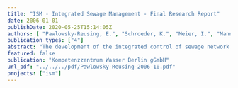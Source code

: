 ```yaml
---
title: "ISM - Integrated Sewage Management - Final Research Report"
date: 2006-01-01
publishDate: 2020-05-25T15:14:05Z
authors: [ "Pawlowsky-Reusing, E.", "Schroeder, K.", "Meier, I.", "Mannel, R." ]
publication_types: ["4"]
abstract: "The development of the integrated control of sewage network and wastewater treatment plant has progressed during the last decade. Nevertheless, an operational implementation of the concepts for huge, complex systems has hardly been realised. That was an obvious reason to initiate the project \"Integrated Sewage Management (ISM)\". The ISM project aimed at the development of strategies for an integrated management of the Berlin sewage system consisting of sewer networks (both, combined and separate system), pump stations, pressure mains and wwtp. For these purposes a numerical model of the collection system has been built up. Those catchments have been chosen that have a significant quantity of wastewater and are connected to at least one of the three main wastewater treatment plants of Berlin (Ruhleben, Waßmannsdorf and Schönerlinde).  To enable an evaluation of total emissions it was necessary to incorporate not only catchment area and collection system but also the wwtp into the model. Furthermore, the Berlin specific transport of wastewater through pressure mains had to be considered. Both, advective pollutant transport and the limiting pressure situation had to be taken into account. An integrated model of collection system, pressure mains and wwtp has been set up for the catchment of wwtp Ruhleben for the study of a global control concept.  Those processes that were of particular importance for the control concepts or had a significant influence on the criteria (derived from the objectives) had to be simulated adequately. Hence, for the Berlin model the main attention was paid to an accurate reproduction of in-pipe storage activation and the transport of wastewater through the pressure pipes. A sufficient set of data was available to model the system structure. For process parameter estimation the necessary information was taken from the operational SCADA system. Some gaps in the data could be closed by additional measurement campaigns (Bln VII, 2001; Bln X, 2002; Heiligensee, 2003). For modelling the collection system the dynamic flow routing model InfoWorks CS of Wallingford Software Limited has been chosen due to its user-friendliness (window navigation, GIS) and comprehensiveness (pollutant load calculation, long-time simulation, spatial rainfall distribution, rtc module). A suitable approach to the simulation of the Berlin pressure mains was found to be based on EPANET 2 of the U.S. Environmental Protection Agency. The software SIMBA® 5 of ifak System GmbH has been used to simulate the dynamic treatment processes. For the activated sludge conversion part the Activated Sludge Model No. 1 (ASM 1) has been used. The three models have been coupled in sequence on the basis of simple input and output files. Further on, in the framework of three sub studies the ISM model has been applied to operational questions. The applicability of the ISM model for the assessment of the impact of the NPA control on the wwtp was tested. NPA stands for “new pump automatic (Neue Pumpen Automatik)” and signifies a control concept that is implemented in the framework of the LISA project (BWB). The inflow to wwtp Schönerlinde has been simulated for one rain event and the NPA control of the pump stations could be simulated well on the basis of the InfoWorks rtc module. Furthermore, the ISM model has been applied to evaluate a concept for a level dependant real-time control (Pegelgesteuerte Förderstromregelung) of sewage pump stations. The idea of the concept was to build an easy function that allowed continuously varying the pumpage and implicitly managing available inline storage capacities within the trunk sewers. The objective was to smooth the delivery towards the treatment plant to avoid peak loads. The evaluation showed that it is possible to manage available inline storage volume by applying the control function. But only if there is an adequate retention volume of around 60.0 m³/ha Aimp or more a significant improvement of the flow characteristic towards the wwtp is possible. Consequently, in Berlin only two catchments have the potential for the introduced control concept (Charlottenburg III und Ruhleben).  Finally, the effects and the benefit from global pump station control in comparison to local control have been studied on the basis of the integrated model. The assessment of the Berlin drainage system that was carried out before arrived at the conclusion that there is a high potential for the control of the total system. The positive rating can partly be ascribed to the high storage volume that can be activated within the trunk sewers and the high number of pump stations that are used as actuators. However, this potential is already used by locally controlling the pump stations and storing sewage in the collectors. The potential of a global control of sewage pump stations arises from the non-uniform distribution of rainfall and the non-uniform distribution of storage volumes over the system. Those conditions usually lead to a non-uniform utilisation of storage capacities and further on to sewer overflows that cannot be balanced by local control. A look on the simulated total emissions showed that concerning discharged quantities the load from the wwtp is highly dominant, since most of the time (under dry weather conditions) wwtp effluents are the only impact on the receiving water. Furthermore, the global control concept only works during rain situation and does not have an influence on dry weather effluents. Consequently, the influence of global control on yearly total emissions is marginal. Nevertheless, it could be shown that global control can avoid peak load situations at the inflow to the wwtp and consequently reduce peak loads in the effluent.  The control concepts had a significant influence on the emissions from combined sewer overflows. The reduction of sewer overflows plays a prominent role since they present a highly dynamic impact on the water body. The simulations showed that on average during periods of cso 2.5 t COD/h enter the receiving water. Compared to that load the continuous impact from the wwtp effluent was only 0.4 t COD/h. Moreover, due to the high fraction of biodegradable organic substrate the impact from combined sewer overflows is of special relevance. In contrary to the refractory COD from wwtp effluents, 60 % of the COD from combined sewer overflows are biodegradable leading to extreme oxygen depletion within the receiving water.  It could be shown that under current conditions at the wwtp (rain weather capacity of wwtp Ruhleben = 6700 l/s) a local control (= local automation) of the pump stations has an adverse effect on the performance of the sewage system. In contrary to an optimum coordination of the pump stations local control leads to an overloading of the wwtp and an increase of emissions from combined sewer overflows by 9 % (volume), 15 % (COD) and 20 % (TKN). Due to that reason the current operation  provides for manual interventions in case of rain events to coordinate the delivery of the pump stations. This necessity will persist under the LISA automation. Assuming a future upgrade of wwtp Ruhleben and an increase in rain weather capacity up to 7650 l/s, global pump station control will result in cso emissions that are 19 % (volume), 20 % (COD) and 25 % (TKN) below that under local control (= local automation).  The major deliverable of the ISM project is the model for the Berlin collection system (18 combined and 29 separate sewer systems that are connected to the three main wastewater treatment plants Ruhleben, Waßmannsdorf and Schönerlinde). The further application and maintenance of the sewer model will take place at BWB, department NA-G. The scope of studies that will be supported by the model covers operational planning as well as general, conceptual and investment planning (storage optimisation, problem of parasite water).  Concerning the implementation of the global control concept that has been developed in the framework of the ISM project first tests shall be carried out in 2006 and 2007. Therefore, the follow-up project EVA (Entscheidungshilfesystem zur Verbundsteuerung von Abwasserpumpwerken / Decision support system for global control of sewage pump stations) was planned at KWB to enable support and a further cooperation between KWB and BWB. The algorithm has to be adapted to the operational and technical boundary conditions and a detailed practical planning in terms of control engineering has to be carried out. The main prerequisite for an implementation of the introduced control concept is the technical ability of the pump stations to increase delivery beyond the value of 2 * Qd,16. Simultaneously, an authorisation is necessary to introduce a flexible regulation of the pump station’s rain weather delivery off the value of 2 * Qd,16 as demanded nowadays by the Berlin water authority. If the necessary data is available (usually given by the existing scada system of BWB) and if the used pumps can be controlled according to the above-stated technical requirements, thestudied control concept can be implemented without any further constructional investment."
featured: false
publication: "Kompetenzzentrum Wasser Berlin gGmbH"
url_pdf: "../../../pdf/Pawlowsky-Reusing-2006-10.pdf"
projects: ["ism"]
---
```


